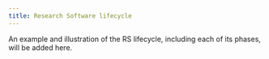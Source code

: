 ```yaml
---
title: Research Software lifecycle
---
```


An example and illustration of the RS lifecycle, including each of its phases, will be added here.